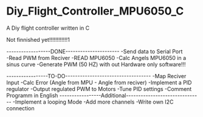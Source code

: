 # Diy_Flight_Controller_MPU6050_C
A Diy flight controller written in C

Not finnished yet!!!!!!!!!!!!1

------------------DONE----------------------
-Send data to Serial Port  
-Read PWM from Reciver 
-READ MPU6050
-Calc Angels MPU6050 in a sinus curve
-Generate PWM (50 HZ) with out Hardware only software!!!

-----------------TO-DO-----------------------------------
-Map Reciver Input
-Calc Error (Angle from MPU - Angle from reciver)
-Implement a PID regulator
-Output regulated PWM to Motors 
-Tune PID settings
-Comment Programm in English
-----------------Additional-------------------------------
-Implement a looping Mode
-Add more channels
-Write own I2C connection
